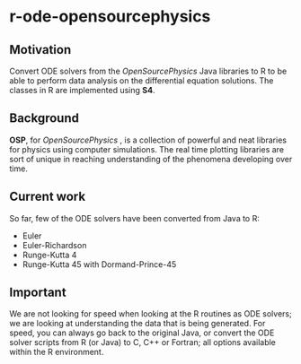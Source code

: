 # r-ode-opensourcephysics



## Motivation

Convert ODE solvers from the *OpenSourcePhysics* Java libraries to R to be able to perform data analysis on the differential equation solutions. The classes in R are implemented using **S4**.



## Background

**OSP**, for *OpenSourcePhysics* , is a collection of powerful and neat libraries for physics using computer simulations. The real time plotting libraries are sort of unique in reaching understanding of the phenomena developing over time.



## Current work

So far, few of the ODE solvers have been converted from Java to R:

* Euler
* Euler-Richardson
* Runge-Kutta 4
* Runge-Kutta 45 with Dormand-Prince-45



## Important

We are not looking for speed when looking at the R routines as ODE solvers; we are looking at understanding the data that is being generated. For speed, you can always go back to the original Java, or convert the ODE solver scripts from R (or Java) to C, C++ or Fortran; all options available within the R environment.

